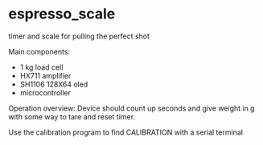 # espresso_scale
timer and scale for pulling the perfect shot

Main components:
- 1 kg load cell
- HX711 amplifier
- SH1106 128X64 oled
- microcontroller

Operation overview:
Device should count up seconds and give weight in g with some way to tare and reset timer.


Use the calibration program to find CALIBRATION with a serial terminal
